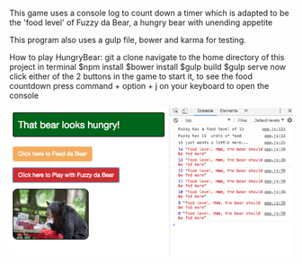 This game uses a console log to count down a timer which is adapted to be the 'food level' of Fuzzy da Bear, a hungry bear with unending appetite

This program also uses a gulp file, bower and karma for testing.

How to play HungryBear:
git a clone
navigate to the home directory of this project in terminal
$npm install
$bower install
$gulp build
$gulp serve
now click either of the 2 buttons in the game to start it, to see the food countdown press command + option + j on your keyboard to open the console

![Ticketing](/js/hungry-bear-ui.png?raw=true "ui")
